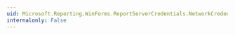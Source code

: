 ```yaml
---
uid: Microsoft.Reporting.WinForms.ReportServerCredentials.NetworkCredentials
internalonly: False
---
```

